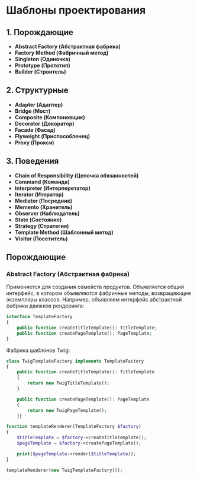 # Шаблоны проектирования

## 1. Порождающие

* **Abstract Factory (Абстрактная фабрика)**
* **Factory Method (Фабричный метод)**
* **Singleton (Одиночка)**
* **Prototype (Прототип)**
* **Builder (Строитель)**

## 2. Структурные

* **Adapter (Адаптер)**
* **Bridge (Мост)**
* **Composite (Компоновщик)**
* **Decorator (Декоратор)**
* **Facade (Фасад)**
* **Flyweight (Приспособленец)**
* **Proxy (Прокси)**

## 3. Поведения

* **Chain of Responsibility (Цепочка обязанностей)**
* **Command (Команда)**
* **Interpreter (Интерперетатор)**
* **Iterator (Итератор)**
* **Mediator (Посредник)**
* **Memento (Хранитель)**
* **Observer (Наблюдатель)**
* **State (Состояние)**
* **Strategy (Стратегия)**
* **Template Method (Шаблонный метод)**
* **Visitor (Посетитель)**

## Порождающие

### Abstract Factory (Абстрактная фабрика)

Применяется для создания семейств продуктов. Объявляется общий интерфейс, в котором объявляются
фабричные методы, возвращяющие экземпляры классов. Например, объявляем интерфейс абстрактной
фабрики движков рендеринга: 

```php
interface TemplateFactory
{
    public function createTitleTemplate(): TitleTemplate;
    public function createPageTemplate(): PageTemplate;
}
```

Фабрика шаблонов Twig:
```php
class TwigTemplateFactory implements TemplateFactory
{
    public function createTitleTemplate(): TitleTemplate
    {
        return new TwigTitleTemplate();
    }

    public function createPageTemplate(): PageTemplate
    {
        return new TwigPageTemplate();
    }}
```

```php
function templateRenderer(TemplateFactory $factory)
{
    $titleTemplate = $factory->createTitleTemplate();
    $pageTemplate = $factory->createPageTemplate();

    print($pageTemplate->render($titleTemplate));
}
```

```php
templateRenderer(new TwigTemplateFactory());
```

